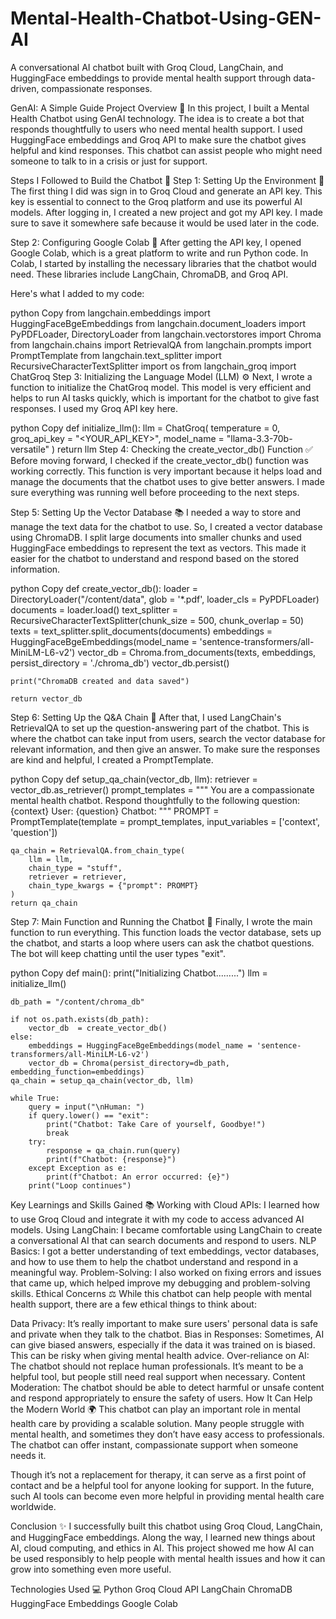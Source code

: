# Mental-Health-Chatbot-Using-GEN-AI
A conversational AI chatbot built with Groq Cloud, LangChain, and HuggingFace embeddings to provide mental health support through data-driven, compassionate responses.

GenAI: A Simple Guide
Project Overview 🌟
In this project, I built a Mental Health Chatbot using GenAI technology. The idea is to create a bot that responds thoughtfully to users who need mental health support. I used HuggingFace embeddings and Groq API to make sure the chatbot gives helpful and kind responses. This chatbot can assist people who might need someone to talk to in a crisis or just for support.

Steps I Followed to Build the Chatbot 🚀
Step 1: Setting Up the Environment 🔧
The first thing I did was sign in to Groq Cloud and generate an API key. This key is essential to connect to the Groq platform and use its powerful AI models. After logging in, I created a new project and got my API key. I made sure to save it somewhere safe because it would be used later in the code.

Step 2: Configuring Google Colab 📝
After getting the API key, I opened Google Colab, which is a great platform to write and run Python code. In Colab, I started by installing the necessary libraries that the chatbot would need. These libraries include LangChain, ChromaDB, and Groq API.

Here's what I added to my code:

python
Copy
from langchain.embeddings import HuggingFaceBgeEmbeddings
from langchain.document_loaders import PyPDFLoader, DirectoryLoader
from langchain.vectorstores import Chroma
from langchain.chains import RetrievalQA
from langchain.prompts import PromptTemplate
from langchain.text_splitter import RecursiveCharacterTextSplitter
import os
from langchain_groq import ChatGroq
Step 3: Initializing the Language Model (LLM) ⚙️
Next, I wrote a function to initialize the ChatGroq model. This model is very efficient and helps to run AI tasks quickly, which is important for the chatbot to give fast responses. I used my Groq API key here.

python
Copy
def initialize_llm():
    llm = ChatGroq(
        temperature = 0,
        groq_api_key = "<YOUR_API_KEY>",
        model_name = "llama-3.3-70b-versatile"
    )
    return llm
Step 4: Checking the create_vector_db() Function ✅
Before moving forward, I checked if the create_vector_db() function was working correctly. This function is very important because it helps load and manage the documents that the chatbot uses to give better answers. I made sure everything was running well before proceeding to the next steps.

Step 5: Setting Up the Vector Database 📚
I needed a way to store and manage the text data for the chatbot to use. So, I created a vector database using ChromaDB. I split large documents into smaller chunks and used HuggingFace embeddings to represent the text as vectors. This made it easier for the chatbot to understand and respond based on the stored information.

python
Copy
def create_vector_db():
    loader = DirectoryLoader("/content/data", glob = '*.pdf', loader_cls = PyPDFLoader)
    documents = loader.load()
    text_splitter = RecursiveCharacterTextSplitter(chunk_size = 500, chunk_overlap = 50)
    texts = text_splitter.split_documents(documents)
    embeddings = HuggingFaceBgeEmbeddings(model_name = 'sentence-transformers/all-MiniLM-L6-v2')
    vector_db = Chroma.from_documents(texts, embeddings, persist_directory = './chroma_db')
    vector_db.persist()

    print("ChromaDB created and data saved")

    return vector_db
Step 6: Setting Up the Q&A Chain 🔄
After that, I used LangChain's RetrievalQA to set up the question-answering part of the chatbot. This is where the chatbot can take input from users, search the vector database for relevant information, and then give an answer. To make sure the responses are kind and helpful, I created a PromptTemplate.

python
Copy
def setup_qa_chain(vector_db, llm):
    retriever = vector_db.as_retriever()
    prompt_templates = """ You are a compassionate mental health chatbot. Respond thoughtfully to the following question:
        {context}
        User: {question}
        Chatbot: """
    PROMPT = PromptTemplate(template = prompt_templates, input_variables = ['context', 'question'])

    qa_chain = RetrievalQA.from_chain_type(
        llm = llm,
        chain_type = "stuff",
        retriever = retriever,
        chain_type_kwargs = {"prompt": PROMPT}
    )
    return qa_chain
Step 7: Main Function and Running the Chatbot 🤖
Finally, I wrote the main function to run everything. This function loads the vector database, sets up the chatbot, and starts a loop where users can ask the chatbot questions. The bot will keep chatting until the user types "exit".

python
Copy
def main():
    print("Initializing Chatbot.........")
    llm = initialize_llm()

    db_path = "/content/chroma_db"

    if not os.path.exists(db_path):
        vector_db  = create_vector_db()
    else:
        embeddings = HuggingFaceBgeEmbeddings(model_name = 'sentence-transformers/all-MiniLM-L6-v2')
        vector_db = Chroma(persist_directory=db_path, embedding_function=embeddings)
    qa_chain = setup_qa_chain(vector_db, llm)

    while True:
        query = input("\nHuman: ")
        if query.lower() == "exit":
            print("Chatbot: Take Care of yourself, Goodbye!")
            break
        try:
            response = qa_chain.run(query)
            print(f"Chatbot: {response}")
        except Exception as e:
            print(f"Chatbot: An error occurred: {e}")
        print("Loop continues")
Key Learnings and Skills Gained 📚
Working with Cloud APIs: I learned how to use Groq Cloud and integrate it with my code to access advanced AI models.
Using LangChain: I became comfortable using LangChain to create a conversational AI that can search documents and respond to users.
NLP Basics: I got a better understanding of text embeddings, vector databases, and how to use them to help the chatbot understand and respond in a meaningful way.
Problem-Solving: I also worked on fixing errors and issues that came up, which helped improve my debugging and problem-solving skills.
Ethical Concerns ⚖️
While this chatbot can help people with mental health support, there are a few ethical things to think about:

Data Privacy: It’s really important to make sure users' personal data is safe and private when they talk to the chatbot.
Bias in Responses: Sometimes, AI can give biased answers, especially if the data it was trained on is biased. This can be risky when giving mental health advice.
Over-reliance on AI: The chatbot should not replace human professionals. It’s meant to be a helpful tool, but people still need real support when necessary.
Content Moderation: The chatbot should be able to detect harmful or unsafe content and respond appropriately to ensure the safety of users.
How It Can Help the Modern World 🌍
This chatbot can play an important role in mental health care by providing a scalable solution. Many people struggle with mental health, and sometimes they don’t have easy access to professionals. The chatbot can offer instant, compassionate support when someone needs it.

Though it’s not a replacement for therapy, it can serve as a first point of contact and be a helpful tool for anyone looking for support. In the future, such AI tools can become even more helpful in providing mental health care worldwide.

Conclusion ✨
I successfully built this chatbot using Groq Cloud, LangChain, and HuggingFace embeddings. Along the way, I learned new things about AI, cloud computing, and ethics in AI. This project showed me how AI can be used responsibly to help people with mental health issues and how it can grow into something even more useful.

Technologies Used 💻
Python
Groq Cloud API
LangChain
ChromaDB
HuggingFace Embeddings
Google Colab

